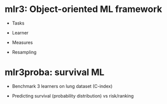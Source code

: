 # mlr3: Object-oriented ML framework

-   Tasks

-   Learner

-   Measures

-   Resampling

# mlr3proba: survival ML

-   Benchmark 3 learners on lung dataset (C-index)

-   Predicting survival (probability distribution) vs risk/ranking

